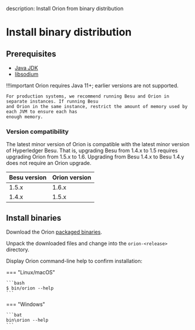 description: Install Orion from binary distribution
<!--- END of page meta data -->

# Install binary distribution

## Prerequisites

* [Java JDK](http://www.oracle.com/technetwork/java/javase/downloads/index.html)
* [libsodium](Dependencies.md)

!!!important
    Orion requires Java 11+; earlier versions are not supported.

    For production systems, we recommend running Besu and Orion in separate instances. If running Besu
    and Orion in the same instance, restrict the amount of memory used by each JVM to ensure each has
    enough memory.

### Version compatibility

The latest minor version of Orion is compatible with the latest minor version of Hyperledger Besu.
That is, upgrading Besu from 1.4.x to 1.5 requires upgrading Orion from 1.5.x to 1.6. Upgrading from
Besu 1.4.x to Besu 1.4.y does not require an Orion upgrade.

| Besu version              | Orion version         |
|---------------------------|-----------------------|
| 1.5.x                     | 1.6.x                 |
| 1.4.x                     | 1.5.x                 |

## Install binaries

Download the Orion [packaged binaries](https://bintray.com/consensys/binaries/orion/_latestVersion#files).

Unpack the downloaded files and change into the `orion-<release>` directory.

Display Orion command-line help to confirm installation:

=== "Linux/macOS"

    ```bash
    $ bin/orion --help
    ```

=== "Windows"

    ```bat
    bin\orion --help
    ```
